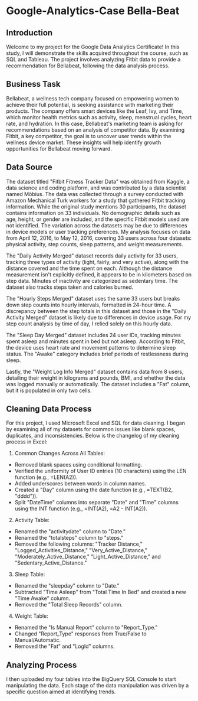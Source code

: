 # Google-Analytics-Case Bella-Beat
## Introduction
Welcome to my project for the Google Data Analytics Certificate! In this study, I will demonstrate the skills acquired throughout the course, such as SQL and Tableau. The project involves analyzing Fitbit data to provide a recommendation for Bellabeat, following the data analysis process.
## Business Task
Bellabeat, a wellness tech company focused on empowering women to achieve their full potential, is seeking assistance with marketing their products. The company offers smart devices like the Leaf, Ivy, and Time, which monitor health metrics such as activity, sleep, menstrual cycles, heart rate, and hydration. In this case, Bellabeat's marketing team is asking for recommendations based on an analysis of competitor data. By examining Fitbit, a key competitor, the goal is to uncover user trends within the wellness device market. These insights will help identify growth opportunities for Bellabeat moving forward.
## Data Source
The dataset titled "Fitbit Fitness Tracker Data" was obtained from Kaggle, a data science and coding platform, and was contributed by a data scientist named Möbius. The data was collected through a survey conducted with Amazon Mechanical Turk workers for a study that gathered Fitbit tracking information. While the original study mentions 30 participants, the dataset contains information on 33 individuals. No demographic details such as age, height, or gender are included, and the specific Fitbit models used are not identified. The variation across the datasets may be due to differences in device models or user tracking preferences. My analysis focuses on data from April 12, 2016, to May 12, 2016, covering 33 users across four datasets: physical activity, step counts, sleep patterns, and weight measurements.

The "Daily Activity Merged" dataset records daily activity for 33 users, tracking three types of activity (light, fairly, and very active), along with the distance covered and the time spent on each. Although the distance measurement isn't explicitly defined, it appears to be in kilometers based on step data. Minutes of inactivity are categorized as sedentary time. The dataset also tracks steps taken and calories burned.

The "Hourly Steps Merged" dataset uses the same 33 users but breaks down step counts into hourly intervals, formatted in 24-hour time. A discrepancy between the step totals in this dataset and those in the "Daily Activity Merged" dataset is likely due to differences in device usage. For my step count analysis by time of day, I relied solely on this hourly data.

The "Sleep Day Merged" dataset includes 24 user IDs, tracking minutes spent asleep and minutes spent in bed but not asleep. According to Fitbit, the device uses heart rate and movement patterns to determine sleep status. The "Awake" category includes brief periods of restlessness during sleep.

Lastly, the "Weight Log Info Merged" dataset contains data from 8 users, detailing their weight in kilograms and pounds, BMI, and whether the data was logged manually or automatically. The dataset includes a "Fat" column, but it is populated in only two cells.
## Cleaning Data Process
For this project, I used Microsoft Excel and SQL for data cleaning. I began by examining all of my datasets for common issues like blank spaces, duplicates, and inconsistencies. Below is the changelog of my cleaning process in Excel:

1. Common Changes Across All Tables:

* Removed blank spaces using conditional formatting.
* Verified the uniformity of User ID entries (10 characters) using the LEN function (e.g., =LEN(A2)).
* Added underscores between words in column names.
* Created a "Day" column using the date function (e.g., =TEXT(B2, "dddd")).
* Split "DateTime" columns into separate "Date" and "Time" columns using the INT function (e.g., =INT(A2), =A2 - INT(A2)).

2. Activity Table:
* Renamed the "activitydate" column to "Date."
* Renamed the "totalsteps" column to "steps."
* Removed the following columns: "Tracker Distance," "Logged_Activities_Distance," "Very_Active_Distance," "Moderately_Active_Distance," "Light_Active_Distance," and "Sedentary_Active_Distance."

3. Sleep Table:
* Renamed the "sleepday" column to "Date."
* Subtracted "Time Asleep" from "Total Time In Bed" and created a new "Time Awake" column.
* Removed the "Total Sleep Records" column.

4. Weight Table:
* Renamed the "Is Manual Report" column to "Report_Type."
* Changed "Report_Type" responses from True/False to Manual/Automatic.
* Removed the "Fat" and "LogId" columns.
## Analyzing Process
I then uploaded my four tables into the BigQuery SQL Console to start manipulating the data. Each stage of the data manipulation was driven by a specific question aimed at identifying trends.
